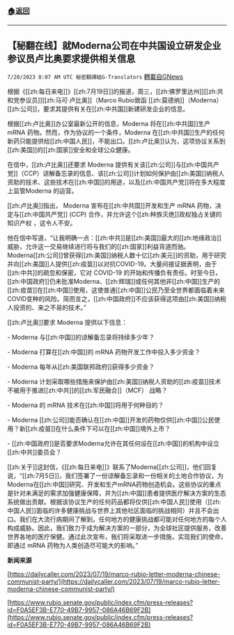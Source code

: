 ###  [:house:返回](README.md)
---


## 【秘翻在线】就Moderna公司在中共国设立研发企业    参议员卢比奥要求提供相关信息
`7/20/2023 8:07 AM UTC 秘密翻譯組G-Translators` [轉載自GNews](https://gnews.org/articles/1474170)

根据《[[zh:每日来电]]》[[zh:7月19日]]的报道，周三，[[zh:佛罗里达州]][[zh:共和党参议员]][[zh:马可·卢比奥]]（Marco Rubio致函 [[zh:莫德纳]]（Moderna） [[zh:公司]]，要求其提供有关在[[zh:中共国]]新建研发企业的信息。

根据[[zh:卢比奥]]办公室最新公开的信息，Moderna 将在[[zh:中共国]]生产 mRNA 药物。然而，作为协议的一个条件，Moderna 在[[zh:中共国]]生产的任何新药只能提供给[[zh:中国人民]]，不能出口。[[zh:卢比奥]]认为，这项协议关系到[[zh:美国]]的[[zh:国家]]安全和全球公众健康。

在信中，[[zh:卢比奥]]还要求 Moderna 提供有关该[[zh:公司]]与[[zh:中国共产党]]（CCP）谅解备忘录的信息、该[[zh:公司]]计划如何保护由[[zh:美国]]纳税人资助的技术、这些技术在[[zh:中国]]的用途，以及[[zh:中国共产党]]将在多大程度上监管Moderna 的运营。

[[zh:卢比奥]]指出， Moderna 宣布在[[zh:中共国]]开发和生产 mRNA 药物，决定与[[zh:中国共产党]] (CCP) 合作，并允许这个[[zh:种族灭绝]]政权独占关键的知识产权 ，这令人不安。

他在信中写道，“让我明确一点：[[zh:中共]]是[[zh:美国]]最大的[[zh:地缘政治]]威胁，允许这一交易继续进行将与我们的[[zh:国家]]利益背道而驰。Moderna[[zh:公司]]曾获得[[zh:美国]]纳税人数十亿[[zh:美元]]的资助，用于研究并向[[zh:美国]]人提供[[zh:疫苗]]以对抗COVID-19。大量间接证据表明，由于[[zh:中共]]的疏忽和保密，它对 COVID-19 的开始和传播负有责任。时至今日，[[zh:中国政府]]仍未批准Moderna、[[zh:辉瑞]]或任何其他非[[zh:中国]]生产的[[zh:疫苗]]在[[zh:中国]]使用，这使普通[[zh:中国]]公民乃至全世界都面临着未来COVID变种的风险。简而言之，[[zh:中国政府]]不应该获得这项由[[zh:美国]]纳税人投资的、来之不易的技术。”

[[zh:卢比奥]]要求 Moderna 提供以下信息：

\- Moderna 与[[zh:中国]]的谅解备忘录将持续多少年？

\- Moderna 打算在[[zh:中国]]的 mRNA 药物开发工作中投入多少资金？

\- Moderna 每年从[[zh:美国联邦政府]]获得多少资金？

\- Moderna 计划采取哪些措施来保护由[[zh:美国]]纳税人资助的[[zh:疫苗]]技术不被用于推进[[zh:中共]]的[[zh:军民融合]]（MCF） 战略？

\- Moderna 的 mRNA 技术在[[zh:中国]]将用于何种目的？

\- Moderna [[zh:公司]]能否确认在[[zh:中国]]开发的药物仅供[[zh:中国]]公民使用？新[[zh:疫苗]]在什么条件下可以在[[zh:中国]]境外上市？

\- [[zh:中国政府]]是否要求Moderna允许在其任何设在[[zh:中国]]的机构中设立[[zh:中共]]委员会？

[[zh:关于]]这封信，《[[zh:每日来电]]》联系了Moderna[[zh:公司]]，他们回复说，“[[zh:7月5日]]，我们签署了一份谅解备忘录和一份相关的土地合作协议，为Moderna在[[zh:中国]]研究、开发和生产mRNA药物创造机会。这些协议的重点是针对未满足的需求加强健康保障，并为[[zh:中国]]患者提供医疗解决方案的生态系统做出贡献。根据该协议生产的任何药品都将仅供[[zh:中国人民]]使用（[[zh:中国人民]]面临的许多健康挑战与世界上其他社区面临的挑战相同）并且不会出口。我们在大流行病期间了解到，任何地方的健康挑战都可能对任何地方的每个人构成威胁。因此，我们致力于成为解决方案的一部分，为全球社区提供服务，改善世界各地的医疗保健。通过此次宣布，我们将采取进一步措施，实现我们的使命，即通过 mRNA 药物为人类创造尽可能大的影响。”

**新闻来源**

[https://dailycaller.com/2023/07/19/marco-rubio-letter-moderna-chinese-communist-party/](https://dailycaller.com/2023/07/19/marco-rubio-letter-moderna-chinese-communist-party/)

[https://www.rubio.senate.gov/public/index.cfm/press-releases?id=F0A5EF3B-E770-49B7-9957-086A46B69F2B](https://www.rubio.senate.gov/public/index.cfm/press-releases?id=F0A5EF3B-E770-49B7-9957-086A46B69F2B)
